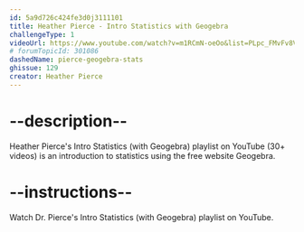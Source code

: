 ```yaml
---
id: 5a9d726c424fe3d0j3111101
title: Heather Pierce - Intro Statistics with Geogebra
challengeType: 1
videoUrl: https://www.youtube.com/watch?v=m1RCmN-oeOo&list=PLpc_FMvFv8VRyMqiNqSdzh6sRwZYlapGa
# forumTopicId: 301086
dashedName: pierce-geogebra-stats
ghissue: 129
creator: Heather Pierce 
---
```


# --description--

Heather Pierce's Intro Statistics (with Geogebra) playlist on YouTube (30+ videos) is an introduction to statistics using the free website Geogebra.

# --instructions--

Watch Dr. Pierce's Intro Statistics (with Geogebra) playlist on YouTube.